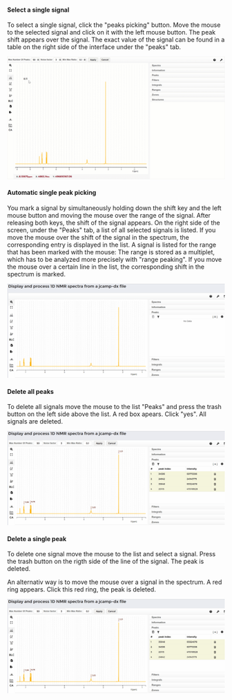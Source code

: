 #### Select a single signal

To select a single signal, click the "peaks picking" button. Move the mouse to the selected signal and click on it with the left mouse button. The peak shift appears over the signal. The exact value of the signal can be found in a table on the right side of the interface under the "peaks" tab.

![image](images/single-peak-picking.gif)

#### Automatic single peak picking

You mark a signal by simultaneously holding down the shift key and the left mouse button and moving the mouse over the range of the signal. After releasing both keys, the shift of the signal appears. On the right side of the screen, under the "Peaks" tab, a list of all selected signals is listed. If you move the mouse over the shift of the signal in the spectrum, the corresponding entry is displayed in the list. A signal is listed for the range that has been marked with the mouse: The range is stored as a multiplet, which has to be analyzed more precisely with "range peaking". If you move the mouse over a certain line in the list, the corresponding shift in the spectrum is marked.

![image](images/automatic-single-peak-picking.gif)


#### Delete all peaks

To delete all signals move the mouse to the list "Peaks" and press the trash button on the left side above the list. A red box apears. Click "yes". All signals are deleted.


![image](images/delete-all-peaks.gif)

#### Delete a single peak

To delete one signal move the mouse to the list and select a signal. Press the trash button on the rigth side of the line of the signal. The peak is deleted.

An alternativ way is to move the mouse over a signal in the spectrum. A red ring appears. Click this red ring, the peak is deleted.

![image](images/delete-single-peak.gif)

